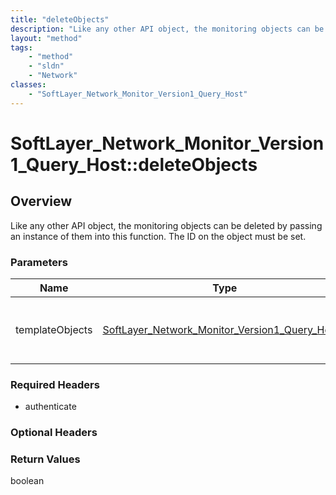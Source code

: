```yaml
---
title: "deleteObjects"
description: "Like any other API object, the monitoring objects can be deleted by passing an instance of them into this function.  The... "
layout: "method"
tags:
    - "method"
    - "sldn"
    - "Network"
classes:
    - "SoftLayer_Network_Monitor_Version1_Query_Host"
---
```

# SoftLayer_Network_Monitor_Version1_Query_Host::deleteObjects
## Overview 
Like any other API object, the monitoring objects can be deleted by passing an instance of them into this function.  The ID on the object must be set. 

### Parameters 
|Name | Type | Description |
| --- | --- | --- |
|templateObjects| <a href='/reference/datatypes/SoftLayer_Network_Monitor_Version1_Query_Host'>SoftLayer_Network_Monitor_Version1_Query_Host[] </a>| An array of skeleton SoftLayer_Network_Monitor_Version1_Query_Host objects that you wish to delete. Each object in the array must have at least their id properties defined.|


### Required Headers
* authenticate

### Optional Headers

### Return Values
boolean

